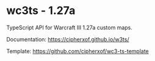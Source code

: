 # wc3ts - 1.27a
 TypeScript API for Warcraft III 1.27a custom maps.

 Documentation: https://cipherxof.github.io/w3ts/

 Template: https://github.com/cipherxof/wc3-ts-template
